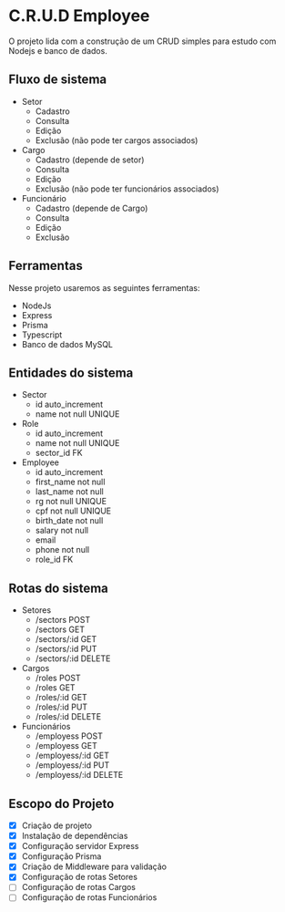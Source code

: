 # C.R.U.D Employee
O projeto lida com a construção de um CRUD simples para estudo com Nodejs e banco de dados.

## Fluxo de sistema
- Setor
  - Cadastro
  - Consulta
  - Edição
  - Exclusão (não pode ter cargos associados)
- Cargo
  - Cadastro (depende de setor)
  - Consulta
  - Edição
  - Exclusão (não pode ter funcionários associados)
- Funcionário
  - Cadastro (depende de Cargo)
  - Consulta
  - Edição
  - Exclusão

## Ferramentas
Nesse projeto usaremos as seguintes ferramentas:
- NodeJs
- Express
- Prisma
- Typescript
- Banco de dados MySQL

## Entidades do sistema
- Sector
  - id auto_increment
  - name not null UNIQUE
- Role
  - id auto_increment
  - name not null UNIQUE
  - sector_id FK
- Employee
  - id auto_increment
  - first_name not null
  - last_name not null
  - rg not null UNIQUE
  - cpf not null UNIQUE
  - birth_date not null
  - salary not null
  - email
  - phone not null
  - role_id FK

## Rotas do sistema
- Setores
  - /sectors POST
  - /sectors GET
  - /sectors/:id GET
  - /sectors/:id PUT
  - /sectors/:id DELETE
- Cargos
  - /roles POST
  - /roles GET
  - /roles/:id GET
  - /roles/:id PUT
  - /roles/:id DELETE
- Funcionários
  - /employess POST
  - /employess GET
  - /employess/:id GET
  - /employess/:id PUT
  - /employess/:id DELETE

## Escopo do Projeto
- [x] Criação de projeto
- [x] Instalação de dependências
- [x] Configuração servidor Express
- [x] Configuração Prisma
- [x] Criação de Middleware para validação
- [x] Configuração de rotas Setores
- [ ] Configuração de rotas Cargos
- [ ] Configuração de rotas Funcionários